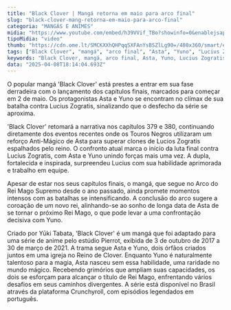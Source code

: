 ```yaml
---
title: "Black Clover | Mangá retorna em maio para arco final"
slug: "black-clover-mang-retorna-em-maio-para-arco-final"
categoria: "MANGÁS E ANIMES"
midia: "https://www.youtube.com/embed/h39VVif_TBo?showinfo=0&enablejsapi=1"
tipoMidia: "video"
thumb: "https://cdn.ome.lt/SMCKXXhQHPqqSXFAnYsBSZlLg90=/480x360/smart/extras/conteudos/Design_sem_nome_-_2025-04-07T220008.927.png"
tags: ["Black Clover", "mangá", "arco final", "Asta", "Yuno", "Lucius Zogratis", "Rei Mago", "Crunchyroll"]
keywords: "Black Clover, mangá, arco final, Asta, Yuno, Lucius Zogratis, Rei Mago, Crunchyroll"
data: "2025-04-08T18:14:04.693Z"
---
```


O popular mangá 'Black Clover' está prestes a entrar em sua fase derradeira com o lançamento dos capítulos finais, marcados para começar em 2 de maio. Os protagonistas Asta e Yuno se encontram no clímax de sua batalha contra Lucius Zogratis, sinalizando que o desfecho da série se aproxima.

'Black Clover' retomará a narrativa nos capítulos 379 e 380, continuando diretamente dos eventos recentes onde os Touros Negros utilizaram um reforço Anti-Mágico de Asta para superar clones de Lucios Zogratis espalhados pelo reino. O confronto atual marca o início da luta final contra Lucius Zogratis, com Asta e Yuno unindo forças mais uma vez. A dupla, fortalecida e inspirada, surpreendeu Lucius com sua habilidade aprimorada e trabalho em equipe.

Apesar de estar nos seus capítulos finais, o mangá, que segue no Arco do Rei Mago Supremo desde o ano passado, ainda promete momentos intensos com as batalhas se intensificando. A conclusão do arco sugere a coroação de um novo rei, alinhando-se ao sonho de longa data de Asta de se tornar o próximo Rei Mago, o que pode levar a uma confrontação decisiva com Yuno.

Criado por Yūki Tabata, 'Black Clover' é um mangá que foi adaptado para uma série de anime pelo estúdio Pierrot, exibida de 3 de outubro de 2017 a 30 de março de 2021. A trama segue Asta e Yuno, dois órfãos criados juntos em uma igreja no Reino de Clover. Enquanto Yuno é naturalmente talentoso para a magia, Asta nasceu sem essa habilidade, uma raridade no mundo mágico. Recebendo grimórios que ampliam suas capacidades, os dois se esforçam para alcançar o título de Rei Mago, enfrentando vários desafios em seus caminhos divergentes. A série está disponível no Brasil através da plataforma Crunchyroll, com episódios legendados em português.